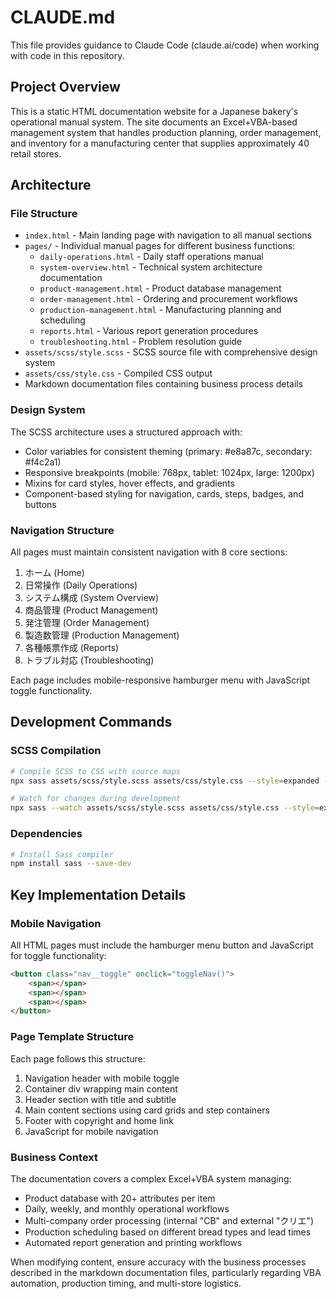 # CLAUDE.md

This file provides guidance to Claude Code (claude.ai/code) when working with code in this repository.

## Project Overview

This is a static HTML documentation website for a Japanese bakery's operational manual system. The site documents an Excel+VBA-based management system that handles production planning, order management, and inventory for a manufacturing center that supplies approximately 40 retail stores.

## Architecture

### File Structure
- `index.html` - Main landing page with navigation to all manual sections
- `pages/` - Individual manual pages for different business functions:
  - `daily-operations.html` - Daily staff operations manual
  - `system-overview.html` - Technical system architecture documentation
  - `product-management.html` - Product database management
  - `order-management.html` - Ordering and procurement workflows
  - `production-management.html` - Manufacturing planning and scheduling
  - `reports.html` - Various report generation procedures
  - `troubleshooting.html` - Problem resolution guide
- `assets/scss/style.scss` - SCSS source file with comprehensive design system
- `assets/css/style.css` - Compiled CSS output
- Markdown documentation files containing business process details

### Design System
The SCSS architecture uses a structured approach with:
- Color variables for consistent theming (primary: #e8a87c, secondary: #f4c2a1)
- Responsive breakpoints (mobile: 768px, tablet: 1024px, large: 1200px)
- Mixins for card styles, hover effects, and gradients
- Component-based styling for navigation, cards, steps, badges, and buttons

### Navigation Structure
All pages must maintain consistent navigation with 8 core sections:
1. ホーム (Home)
2. 日常操作 (Daily Operations)
3. システム構成 (System Overview)
4. 商品管理 (Product Management)
5. 発注管理 (Order Management)
6. 製造数管理 (Production Management)
7. 各種帳票作成 (Reports)
8. トラブル対応 (Troubleshooting)

Each page includes mobile-responsive hamburger menu with JavaScript toggle functionality.

## Development Commands

### SCSS Compilation
```bash
# Compile SCSS to CSS with source maps
npx sass assets/scss/style.scss assets/css/style.css --style=expanded --source-map

# Watch for changes during development
npx sass --watch assets/scss/style.scss assets/css/style.css --style=expanded --source-map
```

### Dependencies
```bash
# Install Sass compiler
npm install sass --save-dev
```

## Key Implementation Details

### Mobile Navigation
All HTML pages must include the hamburger menu button and JavaScript for toggle functionality:
```html
<button class="nav__toggle" onclick="toggleNav()">
    <span></span>
    <span></span>
    <span></span>
</button>
```

### Page Template Structure
Each page follows this structure:
1. Navigation header with mobile toggle
2. Container div wrapping main content
3. Header section with title and subtitle
4. Main content sections using card grids and step containers
5. Footer with copyright and home link
6. JavaScript for mobile navigation

### Business Context
The documentation covers a complex Excel+VBA system managing:
- Product database with 20+ attributes per item
- Daily, weekly, and monthly operational workflows
- Multi-company order processing (internal "CB" and external "クリエ")
- Production scheduling based on different bread types and lead times
- Automated report generation and printing workflows

When modifying content, ensure accuracy with the business processes described in the markdown documentation files, particularly regarding VBA automation, production timing, and multi-store logistics.